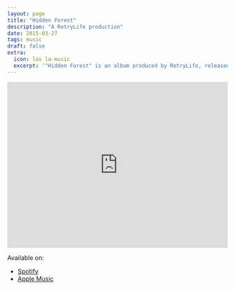 ```yaml
---
layout: page
title: "Hidden Forest" 
description: "A RetryLife production"
date: 2015-03-27
tags: music
draft: false
extra:
  icon: las la-music
  excerpt: '"Hidden Forest" is an album produced by RetryLife, released on March 27, 2015.'
---
```


<iframe src="https://open.spotify.com/embed/album/2qrNBI4HkvUhOPj9Z4Hw2N?utm_source=generator&theme=0" width="100%" height="380" frameBorder="0" allowfullscreen="" allow="autoplay; clipboard-write; encrypted-media; fullscreen; picture-in-picture"></iframe>

Available on:

- [Spotify](https://open.spotify.com/album/2qrNBI4HkvUhOPj9Z4Hw2N)
- [Apple Music](https://music.apple.com/us/album/hidden-forest-ep/1626650229)
